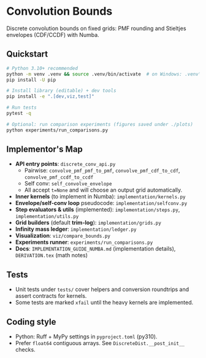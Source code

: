 # Convolution Bounds

Discrete convolution bounds on fixed grids: PMF rounding and Stieltjes envelopes (CDF/CCDF) with Numba.

## Quickstart

```bash
# Python 3.10+ recommended
python -m venv .venv && source .venv/bin/activate  # on Windows: .venv\Scripts\activate
pip install -U pip

# Install library (editable) + dev tools
pip install -e ".[dev,viz,test]"

# Run tests
pytest -q

# Optional: run comparison experiments (figures saved under ./plots)
python experiments/run_comparisons.py
```

## Implementor's Map

- **API entry points**: `discrete_conv_api.py`
  - Pairwise: `convolve_pmf_pmf_to_pmf`, `convolve_pmf_cdf_to_cdf`, `convolve_pmf_ccdf_to_ccdf`
  - Self conv: `self_convolve_envelope`
  - All accept `t=None` and will choose an output grid automatically.
- **Inner kernels** (to implement in Numba): `implementation/kernels.py`
- **Envelope/self-conv loop** pseudocode: `implementation/selfconv.py`
- **Step evaluators & utils** (implemented): `implementation/steps.py`, `implementation/utils.py`
- **Grid builders** (default **trim-log**): `implementation/grids.py`
- **Infinity mass ledger**: `implementation/ledger.py`
- **Visualization**: `viz/compare_bounds.py`
- **Experiments runner**: `experiments/run_comparisons.py`
- **Docs**: `IMPLEMENTATION_GUIDE_NUMBA.md` (implementation details), `DERIVATION.tex` (math notes)

## Tests

- Unit tests under `tests/` cover helpers and conversion roundtrips and assert contracts for kernels.
- Some tests are marked `xfail` until the heavy kernels are implemented.

## Coding style

- Python: Ruff + MyPy settings in `pyproject.toml` (py310).
- Prefer `float64` contiguous arrays. See `DiscreteDist.__post_init__` checks.

